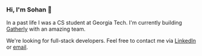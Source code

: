 ### Hi, I'm Sohan 👋
In a past life I was a CS student at Georgia Tech. I'm currently building [Gatherly](https://www.gatherly.io/) with an amazing team.

We're looking for full-stack developers. Feel free to contact me via [LinkedIn](https://www.linkedin.com/in/sohan-choudhury/) or [email](mailto:sohanyo@gmail.com).

<!--
**SohanChoudhury/SohanChoudhury** is a ✨ _special_ ✨ repository because its `README.md` (this file) appears on your GitHub profile.

Here are some ideas to get you started:

- 🔭 I’m currently working on ...
- 🌱 I’m currently learning ...
- 👯 I’m looking to collaborate on ...
- 🤔 I’m looking for help with ...
- 💬 Ask me about ...
- 📫 How to reach me: ...
- 😄 Pronouns: ...
- ⚡ Fun fact: ...
-->
